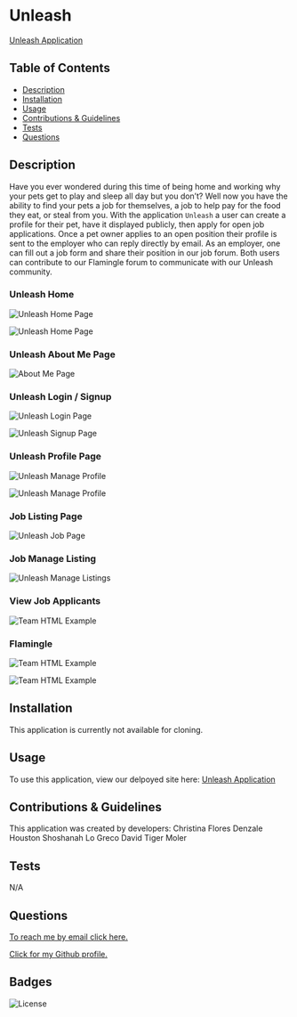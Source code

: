 # Unleash  

[Unleash Application](https://artemis-project-2.herokuapp.com/)

  ## Table of Contents

  - [Description](#description)
  - [Installation](#installInstructions)
  - [Usage](#usageInfo)
  - [Contributions & Guidelines](#contributorGuidelines)
  - [Tests](#testInstructions)
  - [Questions](#questions)

  ## Description 

Have you ever wondered during this time of being home and working why your pets get to play and sleep all day but you don’t? Well now you have the ability to find your pets a job for themselves, a job to help pay for the food they eat, or steal from you. With the application `Unleash` a user can create a profile for their pet, have it displayed publicly, then apply for open job applications. Once a pet owner applies to an open position their profile is sent to the employer who can reply directly by email. As an employer, one can fill out a job form and share their position in our job forum. Both users can contribute to our Flamingle forum to communicate with our Unleash community. 

### Unleash Home
![Unleash Home Page](./public/graphics/readme/home.png)

![Unleash Home Page](./public/graphics/readme/home1.png)

### Unleash About Me Page

![About Me Page](./public/graphics/readme/aboutpage.png)

### Unleash Login / Signup
![Unleash Login Page](./public/graphics/readme/login.png)

![Unleash Signup Page](./public/graphics/readme/signup.png)

### Unleash Profile Page
![Unleash Manage Profile](./public/graphics/readme/manageprofile.png)

![Unleash Manage Profile](./public/graphics/readme/selectavatar.png)

### Job Listing Page
![Unleash Job Page](./public/graphics/readme/joblisting.png)

### Job Manage Listing 
![Unleash Manage Listings](./public/graphics/readme/managelisting.png)

### View Job Applicants
![Team HTML Example](./public/graphics/readme/viewapplicants.png)

### Flamingle
![Team HTML Example](./public/graphics/readme/flamingle.png)

![Team HTML Example](./public/graphics/readme/postflamingle.png)



  ## Installation 

   This application is currently not available for cloning. 


  ## Usage 

   To use this application, view our delpoyed site here: [Unleash Application](https://artemis-project-2.herokuapp.com/)


  ## Contributions & Guidelines 

   This application was created by developers: 
   Christina Flores
   Denzale Houston
   Shoshanah Lo Greco
   David Tiger Moler




  ## Tests 

N/A 

  ## Questions 

  [To reach me by email click here.](mailto:.com) 

  [Click for my Github profile.](https://github.com/) 


  ## Badges 

  
  ![License](https://img.shields.io/badge/license-Apache-blue.svg) 

